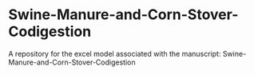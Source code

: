 # Swine-Manure-and-Corn-Stover-Codigestion
A repository for the excel model associated with the manuscript: Swine-Manure-and-Corn-Stover-Codigestion
